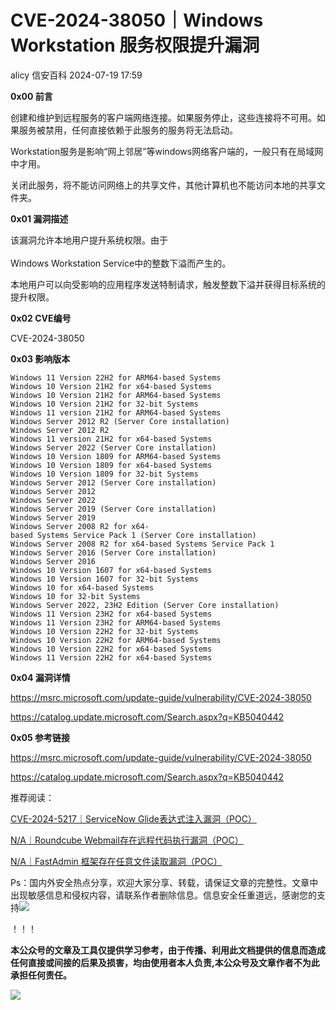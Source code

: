 #  CVE-2024-38050｜Windows Workstation 服务权限提升漏洞   
alicy  信安百科   2024-07-19 17:59  
  
**0x00 前言**  
  
  
创建和维护到远程服务的客户端网络连接。如果服务停止，这些连接将不可用。如果服务被禁用，任何直接依赖于此服务的服务将无法启动。  
  
  
Workstation服务是影响“网上邻居”等windows网络客户端的，一般只有在局域网中才用。  
  
  
关闭此服务，将不能访问网络上的共享文件，其他计算机也不能访问本地的共享文件夹。  
  
  
  
**0x01 漏洞描述**  
  
  
该漏洞允许本地用户提升系统权限。由于  
   
Windows Workstation Service中的整数下溢而产生的。  
  
  
本地用户可以向受影响的应用程序发送特制请求，触发整数下溢并获得目标系统的提升权限。  
  
  
  
**0x02 CVE编号**  
  
  
CVE-2024-38050  
  
  
  
**0x03 影响版本**  
  
```
Windows 11 Version 22H2 for ARM64-based Systems
Windows 10 Version 21H2 for x64-based Systems
Windows 10 Version 21H2 for ARM64-based Systems
Windows 10 Version 21H2 for 32-bit Systems
Windows 11 version 21H2 for ARM64-based Systems
Windows Server 2012 R2 (Server Core installation)
Windows Server 2012 R2
Windows 11 version 21H2 for x64-based Systems
Windows Server 2022 (Server Core installation)
Windows 10 Version 1809 for ARM64-based Systems
Windows 10 Version 1809 for x64-based Systems
Windows 10 Version 1809 for 32-bit Systems
Windows Server 2012 (Server Core installation)
Windows Server 2012
Windows Server 2022
Windows Server 2019 (Server Core installation)
Windows Server 2019
Windows Server 2008 R2 for x64-based Systems Service Pack 1 (Server Core installation)
Windows Server 2008 R2 for x64-based Systems Service Pack 1
Windows Server 2016 (Server Core installation)
Windows Server 2016
Windows 10 Version 1607 for x64-based Systems
Windows 10 Version 1607 for 32-bit Systems
Windows 10 for x64-based Systems
Windows 10 for 32-bit Systems
Windows Server 2022, 23H2 Edition (Server Core installation)
Windows 11 Version 23H2 for x64-based Systems
Windows 11 Version 23H2 for ARM64-based Systems
Windows 10 Version 22H2 for 32-bit Systems
Windows 10 Version 22H2 for ARM64-based Systems
Windows 10 Version 22H2 for x64-based Systems
Windows 11 Version 22H2 for x64-based Systems
```  
  
  
  
**0x04 漏洞详情**  
  
  
https://msrc.microsoft.com/update-guide/vulnerability/CVE-2024-38050  
  
  
https://catalog.update.microsoft.com/Search.aspx?q=KB5040442  
  
  
  
**0x05 参考链接**  
  
  
https://msrc.microsoft.com/update-guide/vulnerability/CVE-2024-38050  
  
  
https://catalog.update.microsoft.com/Search.aspx?q=KB5040442  
  
  
  
  
推荐阅读：  
  
  
[CVE-2024-5217｜ServiceNow Glide表达式注入漏洞（POC）](http://mp.weixin.qq.com/s?__biz=Mzg2ODcxMjYzMA==&mid=2247485489&idx=1&sn=96c929c9c5908ddb52606ffb0666d81d&chksm=cea961e8f9dee8fef1c4f6cdf9d46dc5d161adaa3cd466da707495ef35664e1070fcc13a5dac&scene=21#wechat_redirect)  
  
  
  
[N/A｜Roundcube Webmail存在远程代码执行漏洞（POC）](http://mp.weixin.qq.com/s?__biz=Mzg2ODcxMjYzMA==&mid=2247485474&idx=2&sn=c87807bbe8f26ab6c0e05336ace5d5f4&chksm=cea961fbf9dee8edd252018b4b32f3446653c24c74a2a2b33c5a3bafe8295266ca3cfab5d998&scene=21#wechat_redirect)  
  
  
  
[N/A｜FastAdmin 框架存在任意文件读取漏洞（POC）](http://mp.weixin.qq.com/s?__biz=Mzg2ODcxMjYzMA==&mid=2247485447&idx=2&sn=6ee7e33a49aaf2eaa81f97abf7fe586d&chksm=cea961def9dee8c8b61f55e8d1f5cd9d45b460ac0f058cc175d477ff8a9c9faa8167f58f1f42&scene=21#wechat_redirect)  
  
  
  
  
  
Ps：国内外安全热点分享，欢迎大家分享、转载，请保证文章的完整性。文章中出现敏感信息和侵权内容，请联系作者删除信息。信息安全任重道远，感谢您的支持![](https://mmbiz.qpic.cn/mmbiz_png/Whm7t4Je6urTIficI8UhQibwpYWx4ic7Bk40AJlXrgx3icofWCbd5cbJFheld132R8exvlHnicn0AUjHLmVok4wV9qA/640?wx_fmt=png&wxfrom=5&wx_lazy=1&wx_co=1 "")  
  
！！！  
  
  
**本公众号的文章及工具仅提供学习参考，由于传播、利用此文档提供的信息而造成任何直接或间接的后果及损害，均由使用者本人负责,本公众号及文章作者不为此承担任何责任。**  
  
![](https://mmbiz.qpic.cn/mmbiz_png/Whm7t4Je6uqQ24S6worK6npevNP8p1uPc9jQeMAib2iaibBnibOzFaIbD0KlvsEtUAmL3xdbJJnWk74Y1KfBcIazzw/640?wx_fmt=png "")  
  
  
